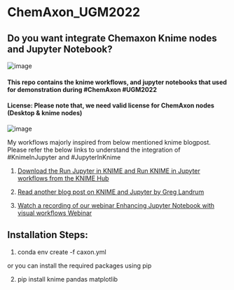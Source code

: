 # ChemAxon_UGM2022

## Do you want integrate Chemaxon Knime nodes and Jupyter Notebook?
![image](https://user-images.githubusercontent.com/334679/204505001-bc6a51e8-6773-4cb2-8641-ece5ba5682b5.png)

#### This repo contains the knime workflows, and jupyter notebooks that used for demonstration during #ChemAxon #UGM2022

#### License: Please note that, we need valid license for ChemAxon nodes (Desktop & knime nodes)

![image](https://user-images.githubusercontent.com/334679/204550588-fb400922-1db2-47df-b8b5-14d840a7b31e.png)

My workflows majorly inspired from below mentioned knime blogpost. Please refer the below links to understand the integration of #KnimeInJupyter and #JupyterInKnime
1. [Download the Run Jupyter in KNIME and Run KNIME in Jupyter workflows from the KNIME Hub](https://hub.knime.com/mpattadkal/spaces/Public/latest/Jupyter%20Webinar/)

2. [Read another blog post on KNIME and Jupyter by Greg Landrum](https://www.knime.com/blog/knime-and-jupyter)

3. [Watch a recording of our webinar Enhancing Jupyter Notebook with visual workflows Webinar](https://www.youtube.com/watch?v=1Rr8Q27k7cQ&t=1161s)

## Installation Steps:

1. conda env create -f caxon.yml

or you can install the required packages using pip

2. pip install knime pandas matplotlib
